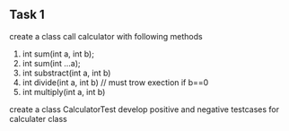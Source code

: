 ## Task 1
create a class call calculator with following 
methods

1. int sum(int a, int b);
2. int sum(int ...a);
3. int substract(int a, int b)
4. int divide(int a, int b) // must trow exection if b==0
5. int multiply(int a, int b)

create a class CalculatorTest
develop positive and negative testcases
for calculater class

